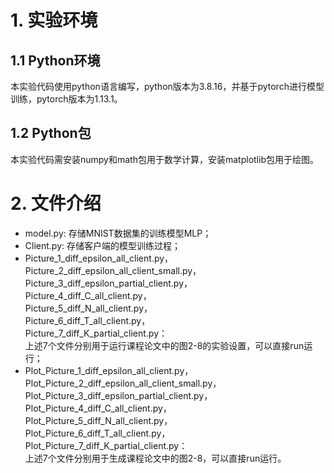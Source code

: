 # **1. 实验环境**

## 1.1 Python环境
本实验代码使用python语言编写，python版本为3.8.16，并基于pytorch进行模型训练，pytorch版本为1.13.1。

## 1.2 Python包

本实验代码需安装numpy和math包用于数学计算，安装matplotlib包用于绘图。
# **2. 文件介绍**

* model.py: 存储MNIST数据集的训练模型MLP；
* Client.py: 存储客户端的模型训练过程；
* Picture\_1\_diff\_epsilon\_all\_client.py，  
Picture\_2\_diff\_epsilon\_all\_client\_small.py，  
Picture\_3\_diff\_epsilon\_partial\_client.py，  
Picture\_4\_diff\_C\_all\_client.py，  
Picture\_5\_diff\_N\_all\_client.py，  
Picture\_6\_diff\_T\_all\_client.py，  
Picture\_7\_diff\_K\_partial\_client.py：  
上述7个文件分别用于运行课程论文中的图2-8的实验设置，可以直接run运行；
* Plot\_Picture\_1\_diff\_epsilon\_all\_client.py，  
Plot\_Picture\_2\_diff\_epsilon\_all\_client\_small.py，  
Plot\_Picture\_3\_diff\_epsilon\_partial\_client.py，   
Plot\_Picture\_4\_diff\_C\_all\_client.py，  
Plot\_Picture\_5\_diff\_N\_all\_client.py，  
Plot\_Picture\_6\_diff\_T\_all\_client.py，  
Plot\_Picture\_7\_diff\_K\_partial\_client.py：  
上述7个文件分别用于生成课程论文中的图2-8，可以直接run运行。